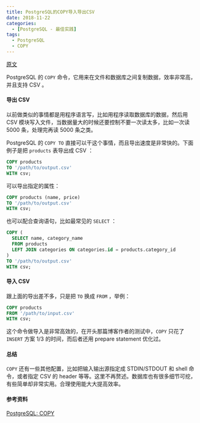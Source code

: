```yaml
---
title: PostgreSQL的COPY导入导出CSV
date: 2018-11-22
categories: 
  - [PostgreSQL - 最佳实践]
tags: 
  - PostgreSQL
  - COPY
---
```


[原文](https://segmentfault.com/a/1190000008328676)

PostgreSQL 的 `COPY` 命令，它用来在文件和数据库之间复制数据，效率非常高，并且支持 CSV 。

#### 导出 CSV

以前做类似的事情都是用程序语言写，比如用程序读取数据库的数据，然后用 CSV 模块写入文件，当数据量大的时候还要控制不要一次读太多，比如一次读 5000 条，处理完再读 5000 条之类。

PostgreSQL 的 `COPY TO` 直接可以干这个事情，而且导出速度是非常快的。下面例子是把 `products` 表导出成 CSV ：

```sql
COPY products
TO '/path/to/output.csv'
WITH csv;
```

可以导出指定的属性：

```sql
COPY products (name, price)
TO '/path/to/output.csv'
WITH csv;
```

也可以配合查询语句，比如最常见的 `SELECT` ：

```sql
COPY (
  SELECT name, category_name
  FROM products
  LEFT JOIN categories ON categories.id = products.category_id
)
TO '/path/to/output.csv'
WITH csv;
```

#### 导入 CSV

跟上面的导出差不多，只是把 `TO` 换成 `FROM` ，举例：

```sql
COPY products
FROM '/path/to/input.csv'
WITH csv;
```

这个命令做导入是非常高效的，在开头那篇博客作者的测试中，`COPY` 只花了 `INSERT` 方案 1/3 的时间，而后者还用 prepare statement 优化过。

#### 总结

`COPY` 还有一些其他配置，比如把输入输出源指定成 STDIN/STDOUT 和 shell 命令，或者指定 CSV 的 header 等等。这里不再赘述。数据库也有很多细节可挖，有些简单却非常实用。合理使用能大大提高效率。

#### 参考资料

[PostgreSQL: COPY](https://www.postgresql.org/docs/current/static/sql-copy.html)